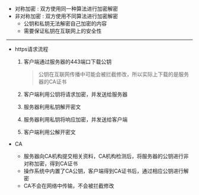 * 对称加密 : 双方使用同一种算法进行加密解密
* 非对称加密 : 双方使用不同算法进行加密解密
  * 公钥和私钥无法解密自己加密的内容
  * 需要保证私钥在互联网上的安全性

---

* https请求流程

  1. 客户端通过服务器的443端口下载公钥

     > 公钥在互联网传播中可能会被拦截修改，所以实际上下载的是服务器的CA证书

  2. 客户端利用公钥将请求加密，并发送给服务器

  3. 服务器利用私钥解开密文

  4. 服务器利用私钥将响应加密，并发送给客户端

  5. 客户端利用公解开密文

* CA

  * 服务器向CA机构提交相关资料，CA机构检测后，将服务器的公钥进行非对称加密，得到CA证书
  * 操作系统中内置了CA公钥，客户端得到CA证书后，通过相应公钥进行解密
  * CA不会在网络中传输，不会被拦截修改

